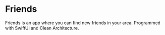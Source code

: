 # Friends

Friends is an app where you can find new friends in your area. 
Programmed with SwiftUi and Clean Architecture.

